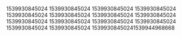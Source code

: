 1539930845024
1539930845024
1539930845024
1539930845024
1539930845024
1539930845024
1539930845024
1539930845024
1539930845024
1539930845024
1539930845024
1539930845024
1539930845024
1539930845024
15399308450241539944968668